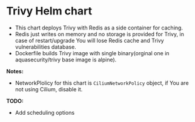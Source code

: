 # Trivy Helm chart

- This chart deploys Trivy with Redis as a side container for caching.  
- Redis just writes on memory and no storage is provided for Trivy, in case of restart/upgrade You will lose Redis cache and Trivy vulnerabilities database.  
- Dockerfile builds Trivy image with single binary(orginal one in aquasecurity/trivy base image is alpine).  


**Notes:**
- NetworkPlolicy for this chart is `CiliumNetworkPolicy` object, if You are not using Cilium, disable it.


**TODO:**
- Add scheduling options